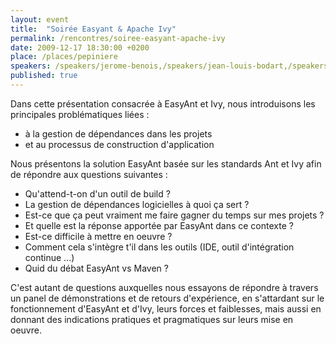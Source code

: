 ```yaml
---
layout: event
title:  "Soirée Easyant & Apache Ivy"
permalink: /rencontres/soiree-easyant-apache-ivy
date: 2009-12-17 18:30:00 +0200
place: /places/pepiniere
speakers: /speakers/jerome-benois,/speakers/jean-louis-bodart,/speakers/xavier-hanin
published: true
---
```


Dans cette présentation consacrée à EasyAnt et Ivy, nous introduisons les principales problématiques liées :
 - à la gestion de dépendances dans les projets
 - et au processus de construction d'application

Nous présentons la solution EasyAnt basée sur les standards Ant et Ivy afin de répondre aux questions suivantes :
 - Qu'attend-t-on d'un outil de build ?
 - La gestion de dépendances logicielles à quoi ça sert ?
 - Est-ce que ça peut vraiment me faire gagner du temps sur mes projets ?
 - Et quelle est la réponse apportée par EasyAnt dans ce contexte ?
 - Est-ce difficile à mettre en oeuvre ?
 - Comment cela s'intègre t'il dans les outils (IDE, outil d'intégration continue ...)
 - Quid du débat EasyAnt vs Maven ?

C'est autant de questions auxquelles nous essayons de répondre à travers un panel de démonstrations et de retours d'expérience, en s'attardant sur le fonctionnement d'EasyAnt et d'Ivy, leurs forces et faiblesses, mais aussi en donnant des indications pratiques et pragmatiques sur leurs mise en oeuvre.
